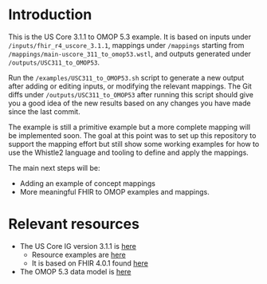 # Introduction

This is the US Core 3.1.1 to OMOP 5.3 example. It is based on inputs under `/inputs/fhir_r4_uscore_3.1.1`, mappings under `/mappings` starting from `/mappings/main-uscore_311_to_omop53.wstl`, and outputs generated under `/outputs/USC311_to_OMOP53`.

Run the `/examples/USC311_to_OMOP53.sh` script to generate a new output after adding or editing inputs, or modifying the relevant mappings. The Git diffs under `/outputs/USC311_to_OMOP53` after running this script should give you a good idea of the new results based on any changes you have made since the last commit.

The example is still a primitive example but a more complete mapping will be implemented soon.  The goal at this point was to set up this repository to support the mapping effort but still show some working examples for how to use the Whistle2 language and tooling to define and apply the mappings.

The main next steps will be:
- Adding an example of concept mappings
- More meaningful FHIR to OMOP examples and mappings.

# Relevant resources

- The US Core IG version 3.1.1 is [here](https://hl7.org/fhir/us/core/STU3.1.1/)
  - Resource examples are [here](https://hl7.org/fhir/us/core/STU3.1.1/all-examples.html)
  - It is based on FHIR 4.0.1 found [here](https://hl7.org/fhir/R4/index.html)
- The OMOP 5.3 data model is [here](https://ohdsi.github.io/CommonDataModel/cdm53.html)
